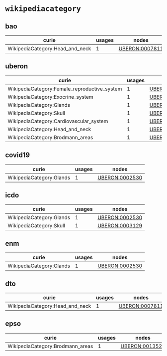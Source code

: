 # `wikipediacategory`

## bao

| curie                           |   usages | nodes                                                           |
|---------------------------------|----------|-----------------------------------------------------------------|
| WikipediaCategory:Head_and_neck |        1 | [UBERON:0007811](http://purl.obolibrary.org/obo/UBERON_0007811) |

## uberon

| curie                                        |   usages | nodes                                                           |
|----------------------------------------------|----------|-----------------------------------------------------------------|
| WikipediaCategory:Female_reproductive_system |        1 | [UBERON:0000474](http://purl.obolibrary.org/obo/UBERON_0000474) |
| WikipediaCategory:Exocrine_system            |        1 | [UBERON:0002330](http://purl.obolibrary.org/obo/UBERON_0002330) |
| WikipediaCategory:Glands                     |        1 | [UBERON:0002530](http://purl.obolibrary.org/obo/UBERON_0002530) |
| WikipediaCategory:Skull                      |        1 | [UBERON:0003129](http://purl.obolibrary.org/obo/UBERON_0003129) |
| WikipediaCategory:Cardiovascular_system      |        1 | [UBERON:0004535](http://purl.obolibrary.org/obo/UBERON_0004535) |
| WikipediaCategory:Head_and_neck              |        1 | [UBERON:0007811](http://purl.obolibrary.org/obo/UBERON_0007811) |
| WikipediaCategory:Brodmann_areas             |        1 | [UBERON:0013529](http://purl.obolibrary.org/obo/UBERON_0013529) |

## covid19

| curie                    |   usages | nodes                                                           |
|--------------------------|----------|-----------------------------------------------------------------|
| WikipediaCategory:Glands |        1 | [UBERON:0002530](http://purl.obolibrary.org/obo/UBERON_0002530) |

## icdo

| curie                    |   usages | nodes                                                           |
|--------------------------|----------|-----------------------------------------------------------------|
| WikipediaCategory:Glands |        1 | [UBERON:0002530](http://purl.obolibrary.org/obo/UBERON_0002530) |
| WikipediaCategory:Skull  |        1 | [UBERON:0003129](http://purl.obolibrary.org/obo/UBERON_0003129) |

## enm

| curie                    |   usages | nodes                                                           |
|--------------------------|----------|-----------------------------------------------------------------|
| WikipediaCategory:Glands |        1 | [UBERON:0002530](http://purl.obolibrary.org/obo/UBERON_0002530) |

## dto

| curie                           |   usages | nodes                                                           |
|---------------------------------|----------|-----------------------------------------------------------------|
| WikipediaCategory:Head_and_neck |        1 | [UBERON:0007811](http://purl.obolibrary.org/obo/UBERON_0007811) |

## epso

| curie                            |   usages | nodes                                                           |
|----------------------------------|----------|-----------------------------------------------------------------|
| WikipediaCategory:Brodmann_areas |        1 | [UBERON:0013529](http://purl.obolibrary.org/obo/UBERON_0013529) |

